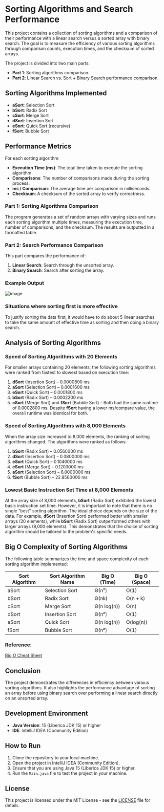 # Sorting Algorithms and Search Performance

This project contains a collection of sorting algorithms and a comparison of their performance with a linear search versus a sorted array with binary search. The goal is to measure the efficiency of various sorting algorithms through comparison counts, execution times, and the checksum of sorted arrays.

The project is divided into two main parts:
- **Part 1**: Sorting algorithms comparison.
- **Part 2**: Linear Search vs. Sort + Binary Search performance comparison.

## Sorting Algorithms Implemented
- **aSort**: Selection Sort
- **bSort**: Radix Sort
- **cSort**: Merge Sort
- **dSort**: Insertion Sort
- **eSort**: Quick Sort (recursive)
- **fSort**: Bubble Sort

## Performance Metrics
For each sorting algorithm:
- **Execution Time (ms)**: The total time taken to execute the sorting algorithm.
- **Comparisons**: The number of comparisons made during the sorting process.
- **ms / Comparison**: The average time per comparison in milliseconds.
- **Checksum**: A checksum of the sorted array to verify correctness.

### Part 1: Sorting Algorithms Comparison
The program generates a set of random arrays with varying sizes and runs each sorting algorithm multiple times, measuring the execution time, number of comparisons, and the checksum. The results are outputted in a formatted table.

### Part 2: Search Performance Comparison
This part compares the performance of:
1. **Linear Search**: Search through the unsorted array.
2. **Binary Search**: Search after sorting the array.

### Example Output
![image](https://github.com/user-attachments/assets/6247c836-e795-4436-91c3-b22c21c00198)

### Situations where sorting first is more effective
To justify sorting the data first, it would have to do about 5 linear searches to take the same amount of effective time as sorting and then doing a binary search.

## Analysis of Sorting Algorithms

### Speed of Sorting Algorithms with 20 Elements
For smaller arrays containing 20 elements, the following sorting algorithms were ranked from fastest to slowest based on execution time:

1. **dSort** (Insertion Sort) – 0.0000800 ms
2. **aSort** (Selection Sort) – 0.0001600 ms
3. **eSort** (Quick Sort) – 0.0001800 ms
4. **bSort** (Radix Sort) – 0.0002200 ms
5. **cSort** (Merge Sort) and **fSort** (Bubble Sort) – Both had the same runtime of 0.0002800 ms. Despite **fSort** having a lower ms/compare value, the overall runtime was identical for both.

### Speed of Sorting Algorithms with 8,000 Elements
When the array size increased to 8,000 elements, the ranking of sorting algorithms changed. The algorithms were ranked as follows:

1. **bSort** (Radix Sort) – 0.0560000 ms
2. **dSort** (Insertion Sort) – 0.0800000 ms
3. **eSort** (Quick Sort) – 0.1040000 ms
4. **cSort** (Merge Sort) – 0.1200000 ms
5. **aSort** (Selection Sort) – 6.0000000 ms
6. **fSort** (Bubble Sort) – 22.8560000 ms

### Lowest Basic Instruction Set Time at 8,000 Elements
At the array size of 8,000 elements, **bSort** (Radix Sort) exhibited the lowest basic instruction set time. However, it is important to note that there is no single "best" sorting algorithm. The ideal choice depends on the size of the data. For example, **dSort** (Insertion Sort) performed better with smaller arrays (20 elements), while **bSort** (Radix Sort) outperformed others with larger arrays (8,000 elements). This demonstrates that the choice of sorting algorithm should be tailored to the problem's specific needs.

## Big O Complexity of Sorting Algorithms
The following table summarizes the time and space complexity of each sorting algorithm implemented:

| Sort Algorithm | Sort Algorithm Name | Big O (Time)   | Big O (Space)  |
|----------------|---------------------|----------------|----------------|
| aSort          | Selection Sort       | Θ(n²)          | O(1)           |
| bSort          | Radix Sort        | Θ(nk)          | O(n + k)       |
| cSort          | Merge Sort           | Θ(n log(n))    | O(n)           |
| dSort          | Insertion Sort       | Θ(n²)          | O(1)           |
| eSort          | Quick Sort           | Θ(n log(n))    | O(log(n))      |
| fSort          | Bubble Sort          | Θ(n²)          | O(1)           |

### Reference:
[Big O Cheat Sheet](https://www.bigocheatsheet.com/)

## Conclusion
The project demonstrates the differences in efficiency between various sorting algorithms. It also highlights the performance advantage of sorting an array before using binary search over performing a linear search directly on an unsorted array.

## Development Environment
- **Java Version**: 15 (Liberica JDK 15) or higher
- **IDE**: IntelliJ IDEA (Community Edition)

## How to Run
1. Clone the repository to your local machine.
2. Open the project in IntelliJ IDEA (Community Edition).
3. Ensure that you are using Java 15 (Liberica JDK 15) or higher.
4. Run the `Main.java` file to test the project in your machine.

## License
This project is licensed under the MIT License - see the [LICENSE](LICENSE) file for details.
